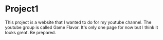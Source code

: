 # Project1
This project is a website that I wanted to do for my youtube channel. The youtube group is called Game Flavor.
It's only one page for now but I think it looks great. Be prepared.
